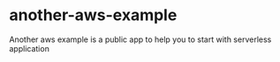 # another-aws-example
Another aws example is a public app to help you to start with serverless application
